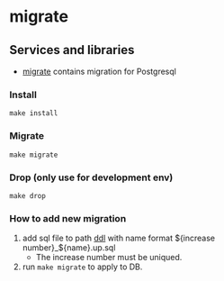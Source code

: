 # migrate

## Services and libraries

- [migrate](https://github.com/golang-migrate/migrate) contains migration for Postgresql

### Install

    make install

### Migrate

    make migrate

### Drop (only use for development env)

    make drop

### How to add new migration

1. add sql file to path [ddl](packages/migrate/ddl) with name format ${increase number}_${name}.up.sql
   - The increase number must be uniqued.
2. run `make migrate` to apply to DB.
